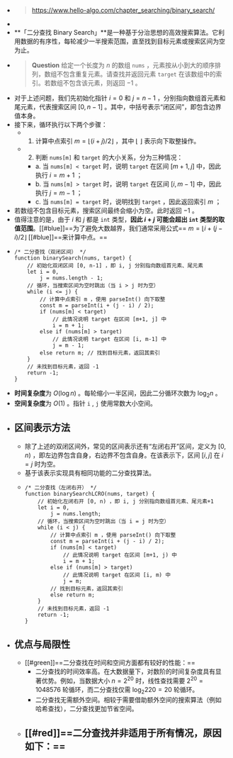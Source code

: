 - > https://www.hello-algo.com/chapter_searching/binary_search/
-
- **「二分查找 Binary Search」**是一种基于分治思想的高效搜索算法。它利用数据的有序性，每轮减少一半搜索范围，直至找到目标元素或搜索区间为空为止。
- > **Question**
  > 给定一个长度为 $n$ 的数组 `nums` ，元素按从小到大的顺序排列，数组不包含重复元素。请查找并返回元素 `target` 在该数组中的索引。若数组不包含该元素，则返回 −1 。
- 对于上述问题，我们先初始化指针 $i=0$ 和 $j=n−1$ ，分别指向数组首元素和尾元素，代表搜索区间 $[0,n−1]$ 。其中，中括号表示“闭区间”，即包含边界值本身。
- 接下来，循环执行以下两个步骤：
	- 1. 计算中点索引 $m=⌊(i+j)/2⌋$ ，其中 ⌊ ⌋ 表示向下取整操作。
	- 2. 判断 `nums[m]` 和 `target` 的大小关系，分为三种情况：
		- a. 当 `nums[m] < target` 时，说明 `target` 在区间 $[m+1,j]$ 中，因此执行 $i=m+1$ ；
		- b. 当 `nums[m] > target` 时，说明 `target` 在区间 $[i,m−1]$ 中，因此执行 $j=m−1$ ；
		- c. 当 `nums[m] = target` 时，说明找到 `target` ，因此返回索引 $m$ ；
- 若数组不包含目标元素，搜索区间最终会缩小为空。此时返回 −1 。
- 值得注意的是，由于 $i$ 和 $j$ 都是 `int` 类型，**因此 $i+j$ 可能会超出 `int` 类型的取值范围**。[[#blue]]==为了避免大数越界，我们通常采用公式== $m=⌊i+(j−i)/2⌋$ [[#blue]]==来计算中点。==
- ```
  /* 二分查找（双闭区间） */
  function binarySearch(nums, target) {
      // 初始化双闭区间 [0, n-1] ，即 i, j 分别指向数组首元素、尾元素
      let i = 0,
          j = nums.length - 1;
      // 循环，当搜索区间为空时跳出（当 i > j 时为空）
      while (i <= j) {
          // 计算中点索引 m ，使用 parseInt() 向下取整
          const m = parseInt(i + (j - i) / 2);
          if (nums[m] < target)
              // 此情况说明 target 在区间 [m+1, j] 中
              i = m + 1;
          else if (nums[m] > target)
              // 此情况说明 target 在区间 [i, m-1] 中
              j = m - 1;
          else return m; // 找到目标元素，返回其索引
      }
      // 未找到目标元素，返回 -1
      return -1;
  }
  
  ```
- **时间复杂度**为 $O(\log⁡{n})$ 。每轮缩小一半区间，因此二分循环次数为 $\log_2{n}$ 。
- **空间复杂度**为 $O(1)$ 。指针 `i` , `j` 使用常数大小空间。
- ## 区间表示方法
	- 除了上述的双闭区间外，常见的区间表示还有“左闭右开”区间，定义为 $[0,n)$ ，即左边界包含自身，右边界不包含自身。在该表示下，区间 $[i,j]$ 在 $i=j$ 时为空。
	- 基于该表示实现具有相同功能的二分查找算法。
	- ```
	  /* 二分查找（左闭右开） */
	  function binarySearchLCRO(nums, target) {
	      // 初始化左闭右开 [0, n) ，即 i, j 分别指向数组首元素、尾元素+1
	      let i = 0,
	          j = nums.length;
	      // 循环，当搜索区间为空时跳出（当 i = j 时为空）
	      while (i < j) {
	          // 计算中点索引 m ，使用 parseInt() 向下取整
	          const m = parseInt(i + (j - i) / 2);
	          if (nums[m] < target)
	              // 此情况说明 target 在区间 [m+1, j) 中
	              i = m + 1;
	          else if (nums[m] > target)
	              // 此情况说明 target 在区间 [i, m) 中
	              j = m;
	          // 找到目标元素，返回其索引
	          else return m;
	      }
	      // 未找到目标元素，返回 -1
	      return -1;
	  }
	  ```
- ## 优点与局限性
	- [[#green]]==二分查找在时间和空间方面都有较好的性能：==
		- 二分查找的时间效率高。在大数据量下，对数阶的时间复杂度具有显著优势。例如，当数据大小 $n=2^20$ 时，线性查找需要 $2^20=1048576$ 轮循环，而二分查找仅需 $\log_2{220}=20$ 轮循环。
		- 二分查找无需额外空间。相较于需要借助额外空间的搜索算法（例如哈希查找），二分查找更加节省空间。
	- [[#red]]==二分查找并非适用于所有情况，原因如下：==
		-